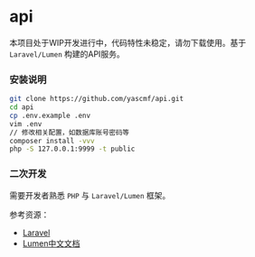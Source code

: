 # api

本项目处于WIP开发进行中，代码特性未稳定，请勿下载使用。基于 `Laravel/Lumen` 构建的API服务。

### 安装说明

```bash
git clone https://github.com/yascmf/api.git
cd api
cp .env.example .env
vim .env
// 修改相关配置，如数据库账号密码等
composer install -vvv
php -S 127.0.0.1:9999 -t public
```


### 二次开发

需要开发者熟悉 `PHP` 与 `Laravel/Lumen` 框架。

参考资源：

- [Laravel](https://laravel.com)
- [Lumen中文文档](https://laravel-china.org/docs/lumen/5.5)